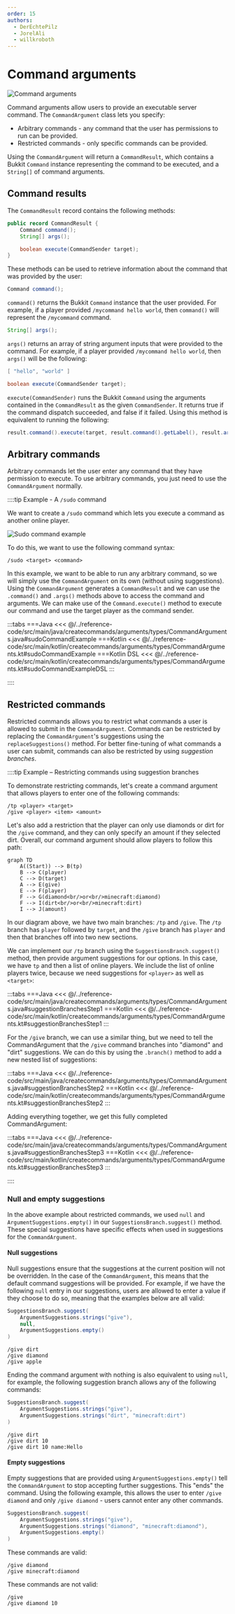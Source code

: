 ```yaml
---
order: 15
authors:
  - DerEchtePilz
  - JorelAli
  - willkroboth
---
```


# Command arguments

![Command arguments](/images/commandargument.gif)

Command arguments allow users to provide an executable server command. The `CommandArgument` class lets you specify:

- Arbitrary commands - any command that the user has permissions to run can be provided.
- Restricted commands - only specific commands can be provided.

Using the `CommandArgument` will return a `CommandResult`, which contains a Bukkit `Command` instance representing the command to be executed, and a `String[]` of command arguments.

## Command results

The `CommandResult` record contains the following methods:

```java
public record CommandResult {
    Command command();
    String[] args();

    boolean execute(CommandSender target);
}
```

These methods can be used to retrieve information about the command that was provided by the user:

```java
Command command();
```

`command()` returns the Bukkit `Command` instance that the user provided. For example, if a player provided `/mycommand hello world`, then `command()` will represent the `/mycommand` command.

```java
String[] args();
```

`args()` returns an array of string argument inputs that were provided to the command. For example, if a player provided `/mycommand hello world`, then `args()` will be the following:

```java
[ "hello", "world" ]
```

```java
boolean execute(CommandSender target);
```

`execute(CommandSender)` runs the Bukkit `Command` using the arguments contained in the `CommandResult` as the given `CommandSender`. It returns true if the command dispatch succeeded, and false if it failed. Using this method is equivalent to running the following:

```java
result.command().execute(target, result.command().getLabel(), result.args());
```

## Arbitrary commands

Arbitrary commands let the user enter any command that they have permission to execute. To use arbitrary commands, you just need to use the `CommandArgument` normally.

::::tip Example - A `/sudo` command

We want to create a `/sudo` command which lets you execute a command as another online player.

![Sudo command example](/images/sudocommand.gif)

To do this, we want to use the following command syntax:

```mccmd
/sudo <target> <command>
```

In this example, we want to be able to run any arbitrary command, so we will simply use the `CommandArgument` on its own (without using suggestions). Using the `CommandArgument` generates a `CommandResult` and we can use the `.command()` and `.args()` methods above to access the command and arguments. We can make use of the `Command.execute()` method to execute our command and use the target player as the command sender.

:::tabs
===Java
<<< @/../reference-code/src/main/java/createcommands/arguments/types/CommandArguments.java#sudoCommandExample
===Kotlin
<<< @/../reference-code/src/main/kotlin/createcommands/arguments/types/CommandArguments.kt#sudoCommandExample
===Kotlin DSL
<<< @/../reference-code/src/main/kotlin/createcommands/arguments/types/CommandArguments.kt#sudoCommandExampleDSL
:::

::::

## Restricted commands

Restricted commands allows you to restrict what commands a user is allowed to submit in the `CommandArgument`. Commands can be restricted by replacing the `CommandArgument`'s suggestions using the `replaceSuggestions()` method. For better fine-tuning of what commands a user can submit, commands can also be restricted by using _suggestion branches_.

<!-- TODO: Give an example using .replaceSuggestions(). -->

::::tip Example – Restricting commands using suggestion branches

To demonstrate restricting commands, let's create a command argument that allows players to enter one of the following commands:

```mccmd
/tp <player> <target>
/give <player> <item> <amount>
```

Let's also add a restriction that the player can only use diamonds or dirt for the `/give` command, and they can only specify an amount if they selected dirt. Overall, our command argument should allow players to follow this path:

```mermaid
graph TD
    A((Start)) --> B(tp)
    B --> C(player)
    C --> D(target)
    A --> E(give)
    E --> F(player)
    F --> G(diamond<br/>or<br/>minecraft:diamond)
    F --> I(dirt<br/>or<br/>minecraft:dirt)
    I --> J(amount)
```

In our diagram above, we have two main branches: `/tp` and `/give`. The `/tp` branch has `player` followed by `target`, and the `/give` branch has `player` and then that branches off into two new sections.

We can implement our `/tp` branch using the `SuggestionsBranch.suggest()` method, then provide argument suggestions for our options. In this case, we have `tp` and then a list of online players. We include the list of online players twice, because we need suggestions for `<player>` as well as `<target>`:

:::tabs
===Java
<<< @/../reference-code/src/main/java/createcommands/arguments/types/CommandArguments.java#suggestionBranchesStep1
===Kotlin
<<< @/../reference-code/src/main/kotlin/createcommands/arguments/types/CommandArguments.kt#suggestionBranchesStep1
:::

For the `/give` branch, we can use a similar thing, but we need to tell the CommandArgument that the `/give` command branches into "diamond" and "dirt" suggestions. We can do this by using the `.branch()` method to add a new nested list of suggestions:

:::tabs
===Java
<<< @/../reference-code/src/main/java/createcommands/arguments/types/CommandArguments.java#suggestionBranchesStep2
===Kotlin
<<< @/../reference-code/src/main/kotlin/createcommands/arguments/types/CommandArguments.kt#suggestionBranchesStep2
:::

Adding everything together, we get this fully completed CommandArgument:

:::tabs
===Java
<<< @/../reference-code/src/main/java/createcommands/arguments/types/CommandArguments.java#suggestionBranchesStep3
===Kotlin
<<< @/../reference-code/src/main/kotlin/createcommands/arguments/types/CommandArguments.kt#suggestionBranchesStep3
:::

::::

### Null and empty suggestions

In the above example about restricted commands, we used `null` and `ArgumentSuggestions.empty()` in our `SuggestionsBranch.suggest()` method. These special suggestions have specific effects when used in suggestions for the `CommandArgument`.

#### Null suggestions

Null suggestions ensure that the suggestions at the current position will not be overridden. In the case of the `CommandArgument`, this means that the default command suggestions will be provided. For example, if we have the following `null` entry in our suggestions, users are allowed to enter a value if they choose to do so, meaning that the examples below are all valid:

```java
SuggestionsBranch.suggest(
    ArgumentSuggestions.strings("give"),
    null,
    ArgumentSuggestions.empty()
)
```

```mccmd
/give dirt
/give diamond
/give apple
```

Ending the command argument with nothing is also equivalent to using `null`, for example, the following suggestion branch allows any of the following commands:

```java
SuggestionsBranch.suggest(
    ArgumentSuggestions.strings("give"),
    ArgumentSuggestions.strings("dirt", "minecraft:dirt")
)
```

```mccmd
/give dirt
/give dirt 10
/give dirt 10 name:Hello
```

#### Empty suggestions

Empty suggestions that are provided using `ArgumentSuggestions.empty()` tell the `CommandArgument` to stop accepting further suggestions. This "ends" the command. Using the following example, this allows the user to enter `/give diamond` and only `/give diamond` - users cannot enter any other commands.

```java
SuggestionsBranch.suggest(
    ArgumentSuggestions.strings("give"),
    ArgumentSuggestions.strings("diamond", "minecraft:diamond"),
    ArgumentSuggestions.empty()
)
```

These commands are valid:

```mccmd
/give diamond
/give minecraft:diamond
```

These commands are not valid:

```mccmd
/give
/give diamond 10
```